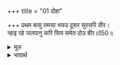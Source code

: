 +++
title = "01 दोहा"

+++
प्रथम बासु तमसा भयउ दूसर सुरसरि तीर।  
न्हाइ रहे जलपानु करि सिय समेत दोउ बीर॥150॥  

<details><summary>मूल</summary>

प्रथम बासु तमसा भयउ दूसर सुरसरि तीर।  
न्हाइ रहे जलपानु करि सिय समेत दोउ बीर॥150॥  
</details>

<details><summary>भावार्थ</summary>

श्री रामजी का पहला निवास (मुकाम) तमसा के तट पर हुआ, दूसरा गङ्गातीर पर। सीताजी सहित दोनों भाई उस दिन स्नान करके जल पीकर ही रहे॥150॥  
</details>


